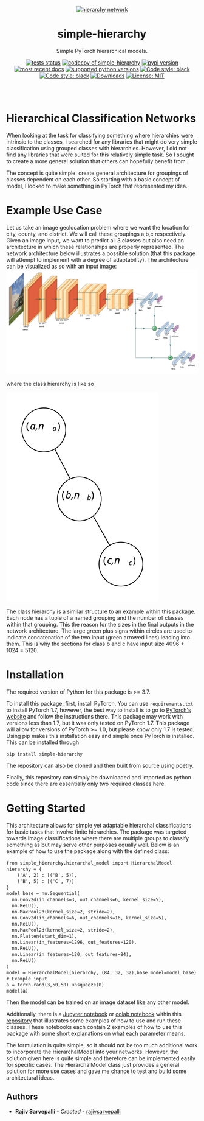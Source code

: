 <p align="center"><a href="https://raw.githubusercontent.com/rajivsarvepalliSimpleHierarchy/master/images/hierarchy_network.jpg"><img src="https://raw.githubusercontent.com/rajivsarvepalliSimpleHierarchy/master/images/hierarchy_network.jpg" alt="hierarchy network" height="60"/></a></p>
<h1 align="center">simple-hierarchy</h1>
    <p align="center">Simple PyTorch hierarchical models.</p>
<p align="center">
 <a href="https://github.com/rajivsarvepalli/SimpleHierarchy/actions?workflow=Tests"><img alt="tests status" src="https://github.com/rajivsarvepalli/SimpleHierarchy/workflows/Tests/badge.svg"></a>
 <a href="https://codecov.io/gh/rajivsarvepalli/SimpleHierarchy"><img alt="codecov of simple-hierarchy" src="https://codecov.io/gh/rajivsarvepalli/SimpleHierarchy/branch/master/graph/badge.svg"></a>
 <a href="https://pypi.org/project/simple-hierarchy/"><img alt="pypi version" src="https://img.shields.io/pypi/v/simple-hierarchy.svg"></a>
 <a href="https://simplehierarchy.readthedocs.io/en/latest/?badge=latest"><img alt="most recent docs" src="https://readthedocs.org/projects/simplehierarchy/badge/?version=latest"></a>
 <a href="https://pypi.org/project/simple-hierarchy/"><img alt="supported python versions" src="https://img.shields.io/pypi/pyversions/simple-hierarchy.svg"></a>
 <a href="https://github.com/psf/black"><img alt="Code style: black" src="https://img.shields.io/badge/code%20style-black-000000.svg"></a>
 <a href="https://github.com/psf/black"><img alt="Code style: black" src="https://img.shields.io/badge/code%20style-black-000000.svg"></a>
 <a href="https://pepy.tech/project/simple-hierarchy"><img alt="Downloads" src="https://pepy.tech/badge/simple-hierarchy"></a>
 <a href="https://github.com/rajivsarvepalli/SimpleHierarchy/blob/master/LICENSE"><img alt="License: MIT" src="https://black.readthedocs.io/en/stable/_static/license.svg"></a>
</p><br/><br/>

# Hierarchical Classification Networks
When looking at the task for classifying something where hierarchies were intrinsic to the classes, I searched for any libraries that might do very simple classification using grouped classes with hierarchies. However, I did not find any libraries that were suited for this relatively simple task. So I sought to create a more general solution that others can hopefully benefit from.


The concept is quite simple: create general architecture for groupings of classes dependent on each other. So starting with a basic concept of model, I looked to make something in PyTorch that represented my idea.

# Example Use Case
Let us take an image geolocation problem where we want the location for city, county, and district. We will call these groupings a,b,c respectively. Given an image input, we want to predict all 3 classes but also need an architecture in which these relationships are properly represented. The network architecture below illustrates a possible solution (that this package will attempt to implement with a degree of adaptability).
The architecture can be visualized as so with an input image:
![Network Architecture](https://raw.githubusercontent.com/rajivsarvepalli/SimpleHierarchy/master/images/network.svg)

 where the class hierarchy is like so

![Class Heirarchy](https://raw.githubusercontent.com/rajivsarvepalli/SimpleHierarchy/master/images/tree.svg)

The class hierarchy is a similar structure to an example within this package. Each node has a tuple of a named grouping and the number of classes within that grouping. This the reason for the sizes in the final outputs in the network architecture. The large green plus signs within circles are used to indicate concatenation of the two input (green arrowed lines) leading into them. This is why the sections for class b and c have input size 4096 + 1024 = 5120.
# Installation
The required version of Python for this package is >= 3.7.

To install this package, first, install PyTorch. You can use `requirements.txt` to install PyTorch 1.7, however, the best way to install is to go to [PyTorch's website](https://pytorch.org/get-started/locally/) and follow the instructions there. This package may work with versions less than 1.7, but it was only tested on PyTorch 1.7. This package will allow for versions of PyTorch >= 1.0, but please know only 1.7 is tested.
Using pip makes this installation easy and simple once PyTorch is installed. This can be installed through
```
pip install simple-hierarchy
```
The repository can also be cloned and then built from source using poetry.

Finally, this repository can simply be downloaded and imported as python code since there are essentially only two required classes here.
# Getting Started
This architecture allows for simple yet adaptable hierarchal classifications for basic tasks that involve finite hierarchies. The package was targeted towards image classifications where there are multiple groups to classify something as but may serve other purposes equally well. Below is an example of how to use the package along with the defined class:
```
from simple_hierarchy.hierarchal_model import HierarchalModel
hierarchy = {
    ('A', 2) : [('B', 5)],
    ('B', 5) : [('C', 7)]
}
model_base = nn.Sequential(
  nn.Conv2d(in_channels=3, out_channels=6, kernel_size=5),
  nn.ReLU(),
  nn.MaxPool2d(kernel_size=2, stride=2),
  nn.Conv2d(in_channels=6, out_channels=16, kernel_size=5),
  nn.ReLU(),
  nn.MaxPool2d(kernel_size=2, stride=2),
  nn.Flatten(start_dim=1),
  nn.Linear(in_features=1296, out_features=120),
  nn.ReLU(),
  nn.Linear(in_features=120, out_features=84),
  nn.ReLU()
)
model = HierarchalModel(hierarchy, (84, 32, 32),base_model=model_base)
# Example input
a = torch.rand(3,50,50).unsqueeze(0)
model(a)
```
Then the model can be trained on an image dataset like any other model.

Additionally, there is a [Jupyter notebook](https://github.com/rajivsarvepalli/SimpleHierarchy/blob/master/src/simple_hierarchy/examples/sample.ipynb) or [colab notebook](https://github.com/rajivsarvepalli/SimpleHierarchy/blob/master/src/simple_hierarchy/examples/sample.ipynb) within this [repository](https://github.com/rajivsarvepalli/SimpleHierarchy) that illustrates some examples of how to use and run these classes. These notebooks each contain 2 examples of how to use this package with some short explanations on what each parameter means.

The formulation is quite simple, so it should not be too much additional work to incorporate the HierarchalModel into your networks.
However, the solution given here is quite simple and therefore can be implemented easily for specific cases. The HierarchalModel class just provides a general solution for more use cases and gave me chance to test and build some architectural ideas.
## Authors

* **Rajiv Sarvepalli** - *Created* - [rajivsarvepalli](https://github.com/rajivsarvepalli)

